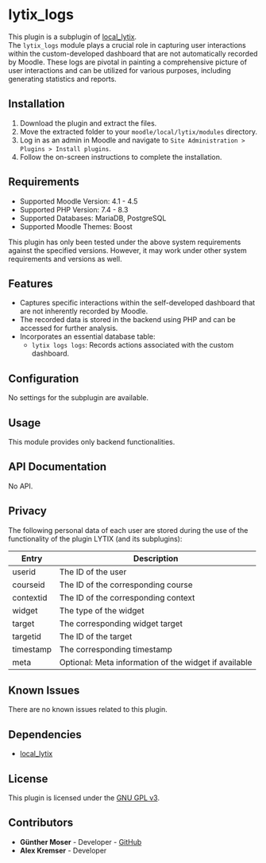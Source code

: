 # lytix\_logs

This plugin is a subplugin of [local_lytix](https://github.com/llttugraz/moodle-local_lytix).  
The `lytix_logs` module plays a crucial role in capturing user interactions within the custom-developed dashboard that are not automatically recorded by Moodle. These logs are pivotal in painting a comprehensive picture of user interactions and can be utilized for various purposes, including generating statistics and reports.

## Installation

1. Download the plugin and extract the files.
2. Move the extracted folder to your `moodle/local/lytix/modules` directory.
3. Log in as an admin in Moodle and navigate to `Site Administration > Plugins > Install plugins`.
4. Follow the on-screen instructions to complete the installation.

## Requirements

- Supported Moodle Version: 4.1 - 4.5
- Supported PHP Version:    7.4 - 8.3
- Supported Databases:      MariaDB, PostgreSQL
- Supported Moodle Themes:  Boost

This plugin has only been tested under the above system requirements against the specified versions.
However, it may work under other system requirements and versions as well.

## Features

- Captures specific interactions within the self-developed dashboard that are not inherently recorded by Moodle.
- The recorded data is stored in the backend using PHP and can be accessed for further analysis.
- Incorporates an essential database table:
  - `lytix logs logs`: Records actions associated with the custom dashboard.

## Configuration

No settings for the subplugin are available.

## Usage

This module provides only backend functionalities.

## API Documentation

No API.

## Privacy

The following personal data of each user are stored during the use of the functionality of the plugin LYTIX (and its subplugins):

| Entry         | Description                                                                    |
|---------------|--------------------------------------------------------------------------------|
| userid        | The ID of the user                                                             |
| courseid      | The ID of the corresponding course                                             |
| contextid     | The ID of the corresponding context                                            |
| widget        | The type of the widget                                                         |
| target        | The corresponding widget target                                                |
| targetid      | The ID of the  target                                                          |
| timestamp     | The corresponding timestamp                                                    |
| meta          | Optional: Meta information of the widget if available                          |

## Known Issues

There are no known issues related to this plugin.


## Dependencies

- [local_lytix](https://github.com/llttugraz/moodle-local_lytix)

## License

This plugin is licensed under the [GNU GPL v3](https://github.com/llttugraz/moodle-lytix_logs?tab=GPL-3.0-1-ov-file).

## Contributors

- **Günther Moser** - Developer - [GitHub](https://github.com/ghinta)
- **Alex Kremser** - Developer
